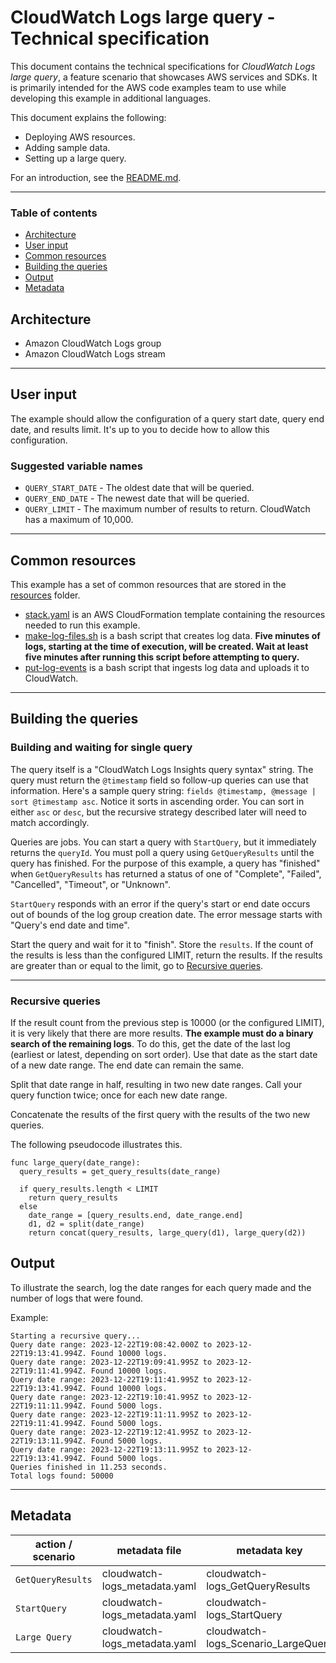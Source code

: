 # CloudWatch Logs large query - Technical specification

This document contains the technical specifications for _CloudWatch Logs large query_,
a feature scenario that showcases AWS services and SDKs. It is primarily intended for the AWS code
examples team to use while developing this example in additional languages.

This document explains the following:

- Deploying AWS resources.
- Adding sample data.
- Setting up a large query.

For an introduction, see the [README.md](README.md).

---

### Table of contents

- [Architecture](#architecture)
- [User input](#user-input)
- [Common resources](#common-resources)
- [Building the queries](#building-the-queries)
- [Output](#output)
- [Metadata](#metadata)

## Architecture

- Amazon CloudWatch Logs group
- Amazon CloudWatch Logs stream

---

## User input

The example should allow the configuration of a query start date, query end date, and results limit. It's up to you to decide how to allow this configuration.

### Suggested variable names

- `QUERY_START_DATE` - The oldest date that will be queried.
- `QUERY_END_DATE` - The newest date that will be queried.
- `QUERY_LIMIT` - The maximum number of results to return. CloudWatch has a maximum of 10,000.

---

## Common resources

This example has a set of common resources that are stored in the [resources](resources) folder.

- [stack.yaml](resources/stack.yaml) is an AWS CloudFormation template containing the resources needed to run this example.
- [make-log-files.sh](resources/make-log-files.sh) is a bash script that creates log data. **Five minutes of logs, starting at the time of execution, will be created. Wait at least five minutes after running this script before attempting to query.**
- [put-log-events](resources/put-log-events.sh) is a bash script that ingests log data and uploads it to CloudWatch.

---

## Building the queries

### Building and waiting for single query

The query itself is a "CloudWatch Logs Insights query syntax" string. The query must return the `@timestamp` field so follow-up queries can use that information. Here's a sample query string: `fields @timestamp, @message | sort @timestamp asc`. Notice it sorts in ascending order. You can sort in either `asc` or `desc`, but the recursive strategy described later will need to match accordingly.

Queries are jobs. You can start a query with `StartQuery`, but it immediately returns the `queryId`. You must poll a query using `GetQueryResults` until the query has finished. For the purpose of this example, a query has "finished" when `GetQueryResults` has returned a status of one of "Complete", "Failed", "Cancelled", "Timeout", or "Unknown".

`StartQuery` responds with an error if the query's start or end date occurs out of bounds of the log group creation date. The error message starts with "Query's end date and time".

Start the query and wait for it to "finish". Store the `results`. If the count of the results is less than the configured LIMIT, return the results. If the results are greater than or equal to the limit, go to [Recursive queries](#recursive-queries).

---

### Recursive queries

If the result count from the previous step is 10000 (or the configured LIMIT), it is very likely that there are more results. **The example must do a binary search of the remaining logs**. To do this, get the date of the last log (earliest or latest, depending on sort order). Use that date as the start date of a new date range. The end date can remain the same.

Split that date range in half, resulting in two new date ranges. Call your query function twice; once for each new date range.

Concatenate the results of the first query with the results of the two new queries.

The following pseudocode illustrates this.

```pseudocode
func large_query(date_range):
  query_results = get_query_results(date_range)

  if query_results.length < LIMIT
    return query_results
  else
    date_range = [query_results.end, date_range.end]
    d1, d2 = split(date_range)
    return concat(query_results, large_query(d1), large_query(d2))
```

## Output

To illustrate the search, log the date ranges for each query made and the number of logs that were found.

Example:

```
Starting a recursive query...
Query date range: 2023-12-22T19:08:42.000Z to 2023-12-22T19:13:41.994Z. Found 10000 logs.
Query date range: 2023-12-22T19:09:41.995Z to 2023-12-22T19:11:41.994Z. Found 10000 logs.
Query date range: 2023-12-22T19:11:41.995Z to 2023-12-22T19:13:41.994Z. Found 10000 logs.
Query date range: 2023-12-22T19:10:41.995Z to 2023-12-22T19:11:11.994Z. Found 5000 logs.
Query date range: 2023-12-22T19:11:11.995Z to 2023-12-22T19:11:41.994Z. Found 5000 logs.
Query date range: 2023-12-22T19:12:41.995Z to 2023-12-22T19:13:11.994Z. Found 5000 logs.
Query date range: 2023-12-22T19:13:11.995Z to 2023-12-22T19:13:41.994Z. Found 5000 logs.
Queries finished in 11.253 seconds.
Total logs found: 50000
```

---

## Metadata

| action / scenario | metadata file                 | metadata key                      |
| ----------------- | ----------------------------- | --------------------------------- |
| `GetQueryResults` | cloudwatch-logs_metadata.yaml | cloudwatch-logs_GetQueryResults   |
| `StartQuery`      | cloudwatch-logs_metadata.yaml | cloudwatch-logs_StartQuery        |
| `Large Query`       | cloudwatch-logs_metadata.yaml | cloudwatch-logs_Scenario_LargeQuery |
